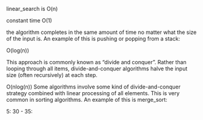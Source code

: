 linear_search is O(n)

constant time O(1)

the algorithm completes in the same amount of time no matter what the size of the input is. An example of this is pushing or popping from a stack:


O(log(n))

This approach is commonly known as “divide and conquer”. Rather than looping through all items, divide-and-conquer algorithms halve the input size (often recursively) at each step.


O(nlog(n))
Some algorithms involve some kind of divide-and-conquer strategy combined with linear processing of all elements. This is very common in sorting algorithms. An example of this is merge_sort:

5: 
30 - 35: 
